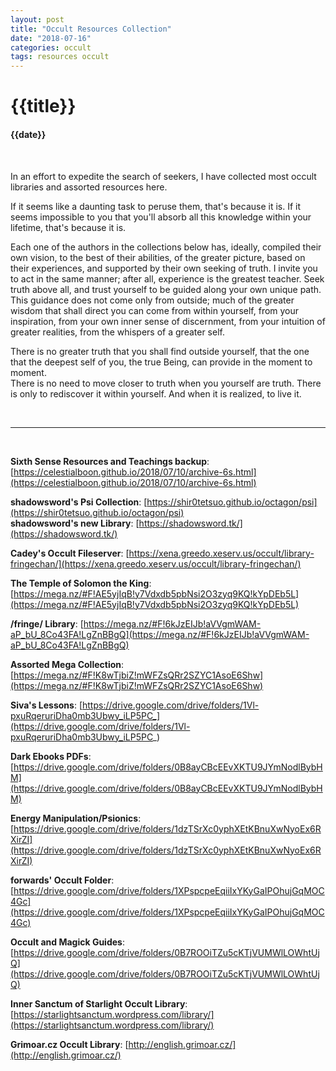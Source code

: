 ```yaml
---
layout: post
title: "Occult Resources Collection"
date: "2018-07-16"
categories: occult
tags: resources occult
---
```

# {{title}}

#### {{date}}

<br>

In an effort to expedite the search of seekers, I have collected most occult libraries and assorted resources here. <!-- more -->

If it seems like a daunting task to peruse them, that's because it is. If it seems impossible to you that you'll absorb all this knowledge within your lifetime, that's because it is.

Each one of the authors in the collections below has, ideally, compiled their own vision, to the best of their abilities, of the greater picture, based on their experiences, and supported by their own seeking of truth. I invite you to act in the same manner; after all, experience is the greatest teacher. Seek truth above all, and trust yourself to be guided along your own unique path. This guidance does not come only from outside; much of the greater wisdom that shall direct you can come from within yourself, from your inspiration, from your own inner sense of discernment, from your intuition of greater realities, from the whispers of a greater self.

There is no greater truth that you shall find outside yourself, that the one that the deepest self of you, the true Being, can provide in the moment to moment.  
There is no need to move closer to truth when you yourself are truth. There is only to rediscover it within yourself. And when it is realized, to live it.

<br>
<hr>
<br>

**Sixth Sense Resources and Teachings backup**: [https://celestialboon.github.io/2018/07/10/archive-6s.html](https://celestialboon.github.io/2018/07/10/archive-6s.html)

**shadowsword's Psi Collection**: [https://shir0tetsuo.github.io/octagon/psi](https://shir0tetsuo.github.io/octagon/psi)  
**shadowsword's new Library**: [https://shadowsword.tk/](https://shadowsword.tk/)

**Cadey's Occult Fileserver**: [https://xena.greedo.xeserv.us/occult/library-fringechan/](https://xena.greedo.xeserv.us/occult/library-fringechan/)

**The Temple of Solomon the King**: [https://mega.nz/#F!AE5yjIqB!y7Vdxdb5pbNsi2O3zyq9KQ!kYpDEb5L](https://mega.nz/#F!AE5yjIqB!y7Vdxdb5pbNsi2O3zyq9KQ!kYpDEb5L)

**/fringe/ Library**: [https://mega.nz/#F!6kJzEIJb!aVVgmWAM-aP_bU_8Co43FA!LgZnBBgQ](https://mega.nz/#F!6kJzEIJb!aVVgmWAM-aP_bU_8Co43FA!LgZnBBgQ)

**Assorted Mega Collection**: [https://mega.nz/#F!K8wTjbiZ!mWFZsQRr2SZYC1AsoE6Shw](https://mega.nz/#F!K8wTjbiZ!mWFZsQRr2SZYC1AsoE6Shw)

**Siva's Lessons**: [https://drive.google.com/drive/folders/1Vl-pxuRqeruriDha0mb3Ubwy_iLP5PC_](https://drive.google.com/drive/folders/1Vl-pxuRqeruriDha0mb3Ubwy_iLP5PC_)

**Dark Ebooks PDFs**: [https://drive.google.com/drive/folders/0B8ayCBcEEvXKTU9JYmNodlBybHM](https://drive.google.com/drive/folders/0B8ayCBcEEvXKTU9JYmNodlBybHM)

**Energy Manipulation/Psionics**: [https://drive.google.com/drive/folders/1dzTSrXc0yphXEtKBnuXwNyoEx6RXirZI](https://drive.google.com/drive/folders/1dzTSrXc0yphXEtKBnuXwNyoEx6RXirZI)

**forwards' Occult Folder**: [https://drive.google.com/drive/folders/1XPspcpeEqiiIxYKyGaIPOhujGqMOC4Gc](https://drive.google.com/drive/folders/1XPspcpeEqiiIxYKyGaIPOhujGqMOC4Gc)

**Occult and Magick Guides**: [https://drive.google.com/drive/folders/0B7ROOiTZu5cKTjVUMWlLOWhtUjQ](https://drive.google.com/drive/folders/0B7ROOiTZu5cKTjVUMWlLOWhtUjQ)

**Inner Sanctum of Starlight Occult Library**: [https://starlightsanctum.wordpress.com/library/](https://starlightsanctum.wordpress.com/library/)

**Grimoar.cz Occult Library**: [http://english.grimoar.cz/](http://english.grimoar.cz/)